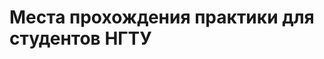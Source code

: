 # Места прохождения практики для студентов НГТУ
 <html>
 <head>
 <meta http-equiv='Content-Type' content='text/html; charset=utf8'>
 <style type="text/css">
 	
 	#wrap{
 		display: none;
 		opacity: 0.8;
 		position: fixed;
 		left: 0;
 		right: 0;
 		top: 0;
 		bottom: 0;
 		padding: 16px;
 		background-color: rgba(1, 1, 1, 0.725);
 		z-index: 100;
 		overflow: auto;
 	}
	
 	#window1{
 		width: 717px;
 		height: 538px;
 		margin: 150px auto;
 		display: none;
 		background: #fff;
 		z-index: 200;
 		position: fixed;
 		left: 0;
 		right: 0;
 		top: 0;
 		bottom: 0;
 		padding: 16px;
 	}
 	
	#window2{
 		width: 717px;
 		height: 538px;
 		margin: 150px auto;
 		display: none;
 		background: #fff;
 		z-index: 200;
 		position: fixed;
 		left: 0;
 		right: 0;
 		top: 0;
 		bottom: 0;
 		padding: 16px;
 	}
		.close{
 		margin-left: 647px;
 		margin-top: 4px;
		width: 30px;
 		height: 30px;
 		cursor: pointer;
 	}
	
 
 	
 </style>
 </head>
 <body>
 		<script type="text/javascript">
 
 					//Функция показа
 			function show1(state){
 
 					document.getElementById('window1').style.display = state;					
 			}
			function show2(state){
 
 					document.getElementById('window2').style.display = state;					
 			}
 			
 		</script>
 			<div id="window1">
			<p><a href="tip.html">АВТФ</a></p>
			<p><a href="tip.html">ИСТР</a></p>
			<p><a href="tip.html">МТФ</a></p>
			<p><a href="tip.html">РЭФ</a></p>
			<p><a href="tip.html">ФБ</a></p>
			<p><a href="tip.html">ФЛА</a></p>
			<p><a href="tip.html">ФМА</a></p>
			<p><a href="tip.html">ФПМИ</a></p>
			<p><a href="tip.html">ФТФ</a></p>
			<p><a href="tip.html">ФЭН</a></p>
			<p><a href="tip.html">ЮФ</a></p>
			</div>		
			<div id="window2">ИТ</a></p>
			<p><a href="tip.html">Иностранные языки</a></p>
			<p><a href="tip.html">Маркетинг</a></p>
			<p><a href="tip.html">Материаловедение</a></p>
			<p><a href="tip.html">Менеджмент</a></p>
			<p><a href="tip.html">Проектирование технологических машин</a></p>
			<p><a href="tip.html">Психология и педогогика</a></p>
			<p><a href="tip.html">Менеджмент</a></p>
			<p><a href="tip.html">Работа в социальной сфере</a></p>
			<p><a href="tip.html">Радиотехника и электроника</a></p>
			<p><a href="tip.html">Регионоведение</a></p>
			<p><a href="tip.html">Самолето- и вертолетостроение</a></p>
			<p><a href="tip.html">Системы упрвления, боеприпасы и взрыватели (ФЛА)</a></p>
			<p><a href="tip.html">Химия</a></p>
			<p><a href="tip.html">Экология</a></p>
			<p><a href="tip.html">Экономика</a></p>
			<p><a href="tip.html">Электротехнологические установки</a></p>
			<p><a href="tip.html">Электроэнергетика и теплоэнергетика</a></p>
			<p><a href="tip.html">Юриспруденция</a></p>
			</div>
    <meta charset="utf-8">
<p>Выберите тип сортировки компаний:</p>
	<left><button class="myButton" onclick="show2('none');show1('block')">По наименованию факультета</button></left>
 <left><button class="myButton" onclick="show1('none');show2('block')">По наименованию направления обучения</button></left>	
  </body>
  </html>
